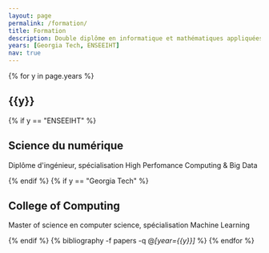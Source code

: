 ```yaml
---
layout: page
permalink: /formation/
title: Formation
description: Double diplôme en informatique et mathématiques appliquées.
years: [Georgia Tech, ENSEEIHT]
nav: true
---
```


<div class="publications">

{% for y in page.years %}
  <h2 class="year">{{y}}</h2>
  {% if y == "ENSEEIHT" %}
  <h2>Science du numérique</h2>
  <p>Diplôme d'ingénieur, spécialisation High Perfomance Computing & Big Data</p>

  {% endif %}
  {% if y == "Georgia Tech" %}
  <h2>College of Computing</h2>
  <p>Master of science en computer science, spécialisation Machine Learning </p>

  {% endif %}
  {% bibliography -f papers -q @*[year={{y}}]* %}
{% endfor %}

</div>
